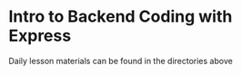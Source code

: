 # Intro to Backend Coding with Express

Daily lesson materials can be found in the directories above